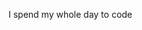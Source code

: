 I spend my whole day to code

<!---
mhmadamrii/mhmadamrii is a ✨ special ✨ repository because its `README.md` (this file) appears on your GitHub profile.
You can click the Preview link to take a look at your changes.
--->
